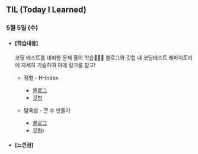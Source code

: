 ## TIL (Today I Learned)

### 5월 5일 (수)

- #### [학습내용]
  
  코딩 테스트를 대비한 문제 풀이 학습🧑🏻‍💻
  블로그와 깃헙 내 코딩테스트 레파지토리에 자세히 기술하여 아래 링크를 참고!
  
  - 정렬 - H-Index
    - [블로그](https://green1229.tistory.com/107)
    - [깃헙](https://github.com/GREENOVER/CodingTest/tree/main/정렬_H-Index)

  - 탐욕법 - 큰 수 만들기
    - [블로그](https://green1229.tistory.com/108)
    - [깃헙](https://github.com/GREENOVER/CodingTest/tree/main/탐욕법_큰수만들기))

- #### [느낀점]   

